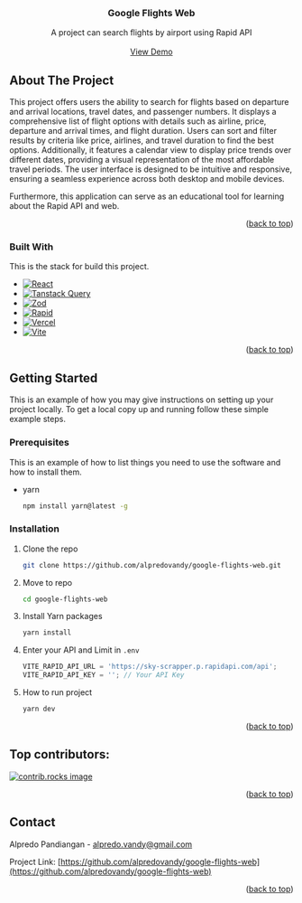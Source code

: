 <a id="readme-top"></a>

<!-- PROJECT TITLE -->
<br />
<div align="center">
  <h3 align="center">Google Flights Web</h3>

  <p align="center">
   A project can search flights by airport using Rapid API
    <br />
    <br />
    <a href="https://google-flights-web.vercel.app">View Demo</a>

  </p>
</div>

<!-- ABOUT THE PROJECT -->

## About The Project

This project offers users the ability to search for flights based on departure and arrival locations, travel dates, and passenger numbers. It displays a comprehensive list of flight options with details such as airline, price, departure and arrival times, and flight duration. Users can sort and filter results by criteria like price, airlines, and travel duration to find the best options. Additionally, it features a calendar view to display price trends over different dates, providing a visual representation of the most affordable travel periods. The user interface is designed to be intuitive and responsive, ensuring a seamless experience across both desktop and mobile devices.

Furthermore, this application can serve as an educational tool for learning about the Rapid API and web.

<p align="right">(<a href="#readme-top">back to top</a>)</p>

### Built With

This is the stack for build this project.

-   [![React][React.js]][React-url]
-   [![Tanstack Query][Tanstack Query]][TanstackQuery-url]
-   [![Zod][Zod]][Zod-url]
-   [![Rapid][Rapid]][Rapid-url]
-   [![Vercel][Vercel]][Vercel-url]
-   [![Vite][Vite]][Vite-url]

<p align="right">(<a href="#readme-top">back to top</a>)</p>

<!-- GETTING STARTED -->

## Getting Started

This is an example of how you may give instructions on setting up your project locally.
To get a local copy up and running follow these simple example steps.

### Prerequisites

This is an example of how to list things you need to use the software and how to install them.

-   yarn
    ```sh
    npm install yarn@latest -g
    ```

### Installation

1. Clone the repo
    ```sh
    git clone https://github.com/alpredovandy/google-flights-web.git
    ```
2. Move to repo
    ```sh
    cd google-flights-web
    ```
3. Install Yarn packages
    ```sh
    yarn install
    ```
4. Enter your API and Limit in `.env`
    ```js
    VITE_RAPID_API_URL = 'https://sky-scrapper.p.rapidapi.com/api';
    VITE_RAPID_API_KEY = ''; // Your API Key
    ```
5. How to run project
    ```sh
    yarn dev
    ```

<p align="right">(<a href="#readme-top">back to top</a>)</p>

<!-- CONTRIBUTING -->

## Top contributors:

<a href="https://github.com/alpredovandy/google-flights-web/graphs/contributors">
  <img src="https://contrib.rocks/image?repo=alpredovandy/google-flights-web" alt="contrib.rocks image" />
</a>

<p align="right">(<a href="#readme-top">back to top</a>)</p>

<!-- CONTACT -->

## Contact

Alpredo Pandiangan - alpredo.vandy@gmail.com

Project Link: [https://github.com/alpredovandy/google-flights-web](https://github.com/alpredovandy/google-flights-web)

<p align="right">(<a href="#readme-top">back to top</a>)</p>

<!-- MARKDOWN LINKS & IMAGES -->
<!-- https://www.markdownguide.org/basic-syntax/#reference-style-links -->

[React.js]: https://img.shields.io/badge/React-20232A?style=for-the-badge&logo=react&logoColor=61DAFB
[React-url]: https://reactjs.org
[Tanstack Query]: https://img.shields.io/badge/reactquery-whitesmoke?style=for-the-badge&logo=react-query
[TanstackQuery-url]: https://tanstack.com/query/latest
[Zod]: https://img.shields.io/badge/zod-blue?style=for-the-badge&logo=zod
[Zod-url]: https://zod.dev
[Rapid]: https://img.shields.io/badge/rapid-api-blue?style=for-the-badge&logo=rapid
[Rapid-url]: https://rapidapi.com
[Vercel]: https://img.shields.io/badge/vercel-black?style=for-the-badge&logo=vercel
[Vercel-url]: https://vercel.com
[Vite]: https://img.shields.io/badge/vite-FFFFE0?style=for-the-badge&logo=vite
[Vite-url]: https://vite.dev
